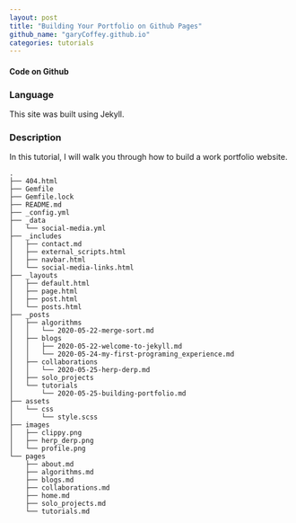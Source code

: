 ```yaml
---
layout: post
title: "Building Your Portfolio on Github Pages"
github_name: "garyCoffey.github.io"
categories: tutorials
---
```

#### Code on Github

 <a href="{{ site.data.social-media['github'].href }}{{ site.data.social-media['github'].id }}/{{page.github_name}}" title="{{ site.data.social-media['github'].title }}"><i class="fa {{ site.data.social-media['github'].fa-icon }}"></i></a>

### Language

This site was built using Jekyll.

### Description
In this tutorial, I will walk you through how to build a work portfolio website.

```tree
.
├── 404.html
├── Gemfile
├── Gemfile.lock
├── README.md
├── _config.yml
├── _data
│   └── social-media.yml
├── _includes
│   ├── contact.md
│   ├── external_scripts.html
│   ├── navbar.html
│   └── social-media-links.html
├── _layouts
│   ├── default.html
│   ├── page.html
│   ├── post.html
│   └── posts.html
├── _posts
│   ├── algorithms
│   │   └── 2020-05-22-merge-sort.md
│   ├── blogs
│   │   ├── 2020-05-22-welcome-to-jekyll.md
│   │   └── 2020-05-24-my-first-programing_experience.md
│   ├── collaborations
│   │   └── 2020-05-25-herp-derp.md
│   ├── solo_projects
│   └── tutorials
│       └── 2020-05-25-building-portfolio.md
├── assets
│   └── css
│       └── style.scss
├── images
│   ├── clippy.png
│   ├── herp_derp.png
│   └── profile.png
└── pages
    ├── about.md
    ├── algorithms.md
    ├── blogs.md
    ├── collaborations.md
    ├── home.md
    ├── solo_projects.md
    └── tutorials.md

```